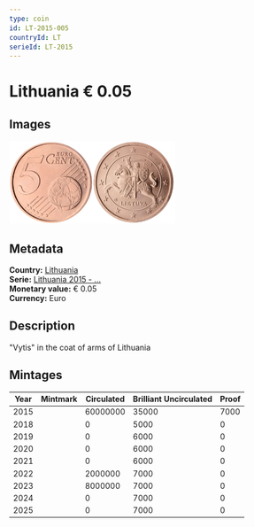 ```yaml
---
type: coin
id: LT-2015-005
countryId: LT
serieId: LT-2015
---
```


# Lithuania € 0.05

## Images

<img src="../../../Images/common-2007-005.webp" height="150" alt="Front image"><img src="Images/lithuania-2015-005.webp" height="150" alt="Back image">

## Metadata

**Country:** [Lithuania](../index.md)\
**Serie:** [Lithuania 2015 - ...](index.md)\
**Monetary value:** € 0.05\
**Currency:** Euro

## Description

"Vytis" in the coat of arms of Lithuania

## Mintages

| Year | Mintmark | Circulated | Brilliant Uncirculated | Proof |
| ---- | -------- | ---------- | ---------------------- | ----- |
| 2015 |          | 60000000   | 35000                  | 7000  |
| 2018 |          | 0          | 5000                   | 0     |
| 2019 |          | 0          | 6000                   | 0     |
| 2020 |          | 0          | 6000                   | 0     |
| 2021 |          | 0          | 6000                   | 0     |
| 2022 |          | 2000000    | 7000                   | 0     |
| 2023 |          | 8000000    | 7000                   | 0     |
| 2024 |          | 0          | 7000                   | 0     |
| 2025 |          | 0          | 7000                   | 0     |

